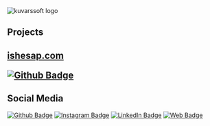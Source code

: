 <img src="https://www.kuvarssoft.com/wp-content/uploads/2021/01/kuvarssoft_logo_white.png" alt="kuvarssoft logo"/>
<h2>Projects<h2>
  <a href="https://ishesap.com/" target="_blank">ishesap.com</a>
  
[![Github Badge](https://img.shields.io/badge/-Github-000?style=quare&labelColor=000&logo=Github&logoColor=white&link=link)](https://github.com/kuvarssoftteknoloji/ishesap) 
 
<h2>Social Media</h2>
  
[![Github Badge](https://img.shields.io/badge/-Github-000?style=quare&labelColor=000&logo=Github&logoColor=white&link=link)](https://github.com/kuvarssoftteknoloji) 
[![Instagram Badge](https://img.shields.io/badge/-Instagram-C13584?style=flat-quare&labelColor=C13584&logo=instagram&logoColor=white&link=link)](instagram.com/kuvarssoft/) 
[![LinkedIn Badge](https://img.shields.io/badge/LinkedIn-0077B5?style=flat-quare&labelColor=0B65C2&logo=linkedin&logoColor=white&link=link)](https://www.linkedin.com/company/kuvars-soft/) 
[![Web Badge](https://img.shields.io/badge/web-kuvarssoft-yellow&link=link)](https://www.kuvarssoft.com/)

